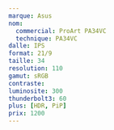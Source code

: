 ```yaml
---
marque: Asus
nom:
  commercial: ProArt PA34VC
  technique: PA34VC
dalle: IPS
format: 21/9
taille: 34
resolution: 110
gamut: sRGB
contraste: 
luminosite: 300
thunderbolt3: 60
plus: [HDR, PiP]
prix: 1200
---
```


